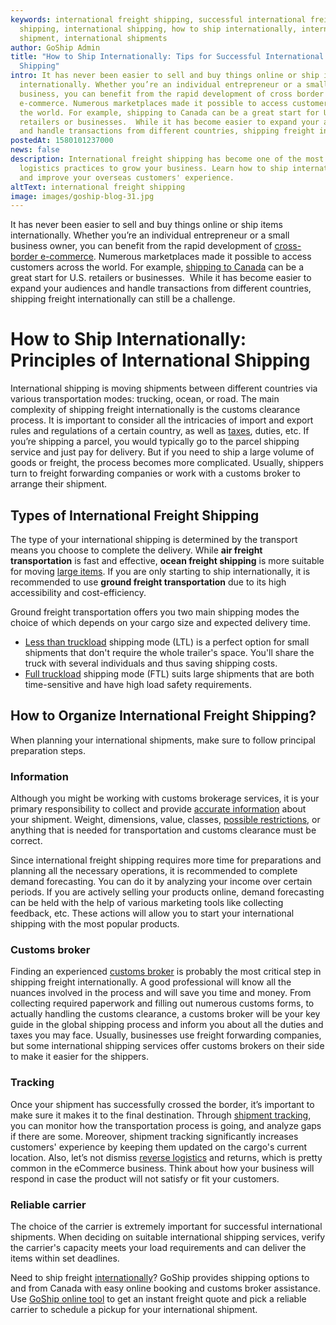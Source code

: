 ```yaml
---
keywords: international freight shipping, successful international freight
  shipping, international shipping, how to ship internationally, international
  shipment, international shipments
author: GoShip Admin
title: "How to Ship Internationally: Tips for Successful International Freight
  Shipping"
intro: It has never been easier to sell and buy things online or ship items
  internationally. Whether you’re an individual entrepreneur or a small
  business, you can benefit from the rapid development of cross border
  e-commerce. Numerous marketplaces made it possible to access customers across
  the world. For example, shipping to Canada can be a great start for U.S.
  retailers or businesses.  While it has become easier to expand your audiences
  and handle transactions from different countries, shipping freight internat
postedAt: 1580101237000
news: false
description: International freight shipping has become one of the most effective
  logistics practices to grow your business. Learn how to ship internationally
  and improve your overseas customers' experience.
altText: international freight shipping
image: images/goship-blog-31.jpg
---
```

It has never been easier to sell and buy things online or ship items internationally. Whether you’re an individual entrepreneur or a small business owner, you can benefit from the rapid development of [cross-border e-commerce](https://www.goship.com/blog/cross-border-e-commerce-everything-you-need-to-know/). Numerous marketplaces made it possible to access customers across the world. For example, [shipping to Canada](https://www.goship.com/blog/shipping-to-canada-from-the-us/) can be a great start for U.S. retailers or businesses.  While it has become easier to expand your audiences and handle transactions from different countries, shipping freight internationally can still be a challenge.

# How to Ship Internationally: Principles of International Shipping

International shipping is moving shipments between different countries via various transportation modes: trucking, ocean, or road. The main complexity of shipping freight internationally is the customs clearance process. It is important to consider all the intricacies of import and export rules and regulations of a certain country, as well as [taxes](https://www.cbsa-asfc.gc.ca/menu-eng.html), duties, etc. If you’re shipping a parcel, you would typically go to the parcel shipping service and just pay for delivery. But if you need to ship a large volume of goods or freight, the process becomes more complicated. Usually, shippers turn to freight forwarding companies or work with a customs broker to arrange their shipment.

## Types of International Freight Shipping

The type of your international shipping is determined by the transport means you choose to complete the delivery. While **air freight transportation** is fast and effective, **ocean freight shipping** is more suitable for moving [large items](https://www.goship.com/shipping-services/large-item-shipping). If you are only starting to ship internationally, it is recommended to use **ground freight transportation** due to its high accessibility and cost-efficiency.

Ground freight transportation offers you two main shipping modes the choice of which depends on your cargo size and expected delivery time.

* [Less than truckload](https://www.goship.com/posts/ltl-freight-shipping-for-beginners) shipping mode (LTL) is a perfect option for small shipments that don't require the whole trailer's space. You'll share the truck with several individuals and thus saving shipping costs.
* [Full truckload](https://www.goship.com/posts/when-should-you-switch-to-full-truckload-shipping) shipping mode (FTL) suits large shipments that are both time-sensitive and have high load safety requirements.

## How to Organize International Freight Shipping?

When planning your international shipments, make sure to follow principal preparation steps.

### Information

Although you might be working with customs brokerage services, it is your primary responsibility to collect and provide [accurate information](https://www.goship.com/blog/how-to-measure-your-freight-shipment-properly/) about your shipment. Weight, dimensions, value, classes, [possible restrictions](https://www.goship.com/posts/what-is-an-embargo-in-freight-shipping), or anything that is needed for transportation and customs clearance must be correct.

Since international freight shipping requires more time for preparations and planning all the necessary operations, it is recommended to complete demand forecasting. You can do it by analyzing your income over certain periods. If you are actively selling your products online, demand forecasting can be held with the help of various marketing tools like collecting feedback, etc. These actions will allow you to start your international shipping with the most popular products.

### Customs broker

Finding an experienced [customs broker](https://www.goship.com/posts/what-does-customs-broker-do-and-do-you-need-one) is probably the most critical step in shipping freight internationally. A good professional will know all the nuances involved in the process and will save you time and money. From collecting required paperwork and filling out numerous customs forms, to actually handling the customs clearance, a customs broker will be your key guide in the global shipping process and inform you about all the duties and taxes you may face. Usually, businesses use freight forwarding companies, but some international shipping services offer customs brokers on their side to make it easier for the shippers.

### Tracking

Once your shipment has successfully crossed the border, it’s important to make sure it makes it to the final destination. Through [shipment tracking](https://www.goship.com/posts/3-benefits-of-shipment-tracking), you can monitor how the transportation process is going, and analyze gaps if there are some. Moreover, shipment tracking significantly increases customers' experience by keeping them updated on the cargo's current location. Also, let’s not dismiss [reverse logistics](https://www.goship.com/blog/how-to-increase-customer-loyalty-through-returns) and returns, which is pretty common in the eCommerce business. Think about how your business will respond in case the product will not satisfy or fit your customers. 

### Reliable carrier

The choice of the carrier is extremely important for successful international shipments. When deciding on suitable international shipping services, verify the carrier's capacity meets your load requirements and can deliver the items within set deadlines.

Need to ship freight [internationally](https://www.goship.com/shipping-services/international-shipping/)? GoShip provides shipping options to and from Canada with easy online booking and customs broker assistance. Use [GoShip online tool](https://www.goship.com/) to get an instant freight quote and pick a reliable carrier to schedule a pickup for your international shipment.